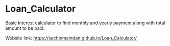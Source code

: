 # Loan_Calculator

Basic interest calculator to find monthly and yearly payment along with total amount to be paid.

Website link: https://sachinmaindan.github.io/Loan_Calculator/
